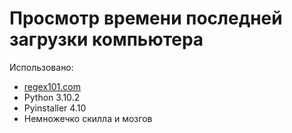 # Просмотр времени последней загрузки компьютера
Использовано:
- [regex101.com](regex101.com)
- Python 3.10.2
- Pyinstaller 4.10
- Немножечко скилла и мозгов
